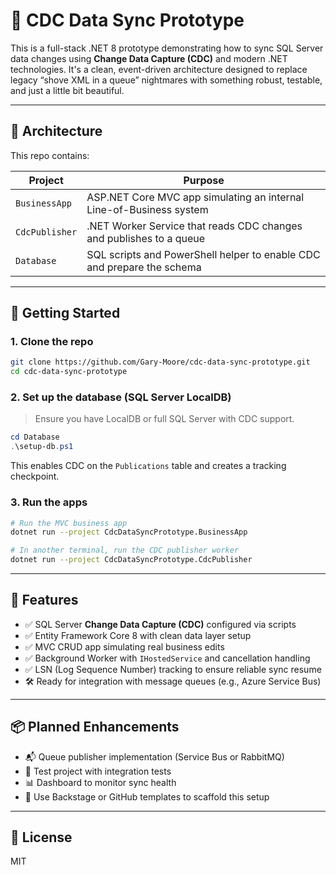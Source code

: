 # 🧬 CDC Data Sync Prototype

This is a full-stack .NET 8 prototype demonstrating how to sync SQL Server data changes using **Change Data Capture (CDC)** and modern .NET technologies. It's a clean, event-driven architecture designed to replace legacy “shove XML in a queue” nightmares with something robust, testable, and just a little bit beautiful.

---

## 🧱 Architecture

This repo contains:

| Project                     | Purpose                                                                 |
|-----------------------------|-------------------------------------------------------------------------|
| `BusinessApp`               | ASP.NET Core MVC app simulating an internal Line-of-Business system     |
| `CdcPublisher`              | .NET Worker Service that reads CDC changes and publishes to a queue     |
| `Database`                  | SQL scripts and PowerShell helper to enable CDC and prepare the schema  |

---

## 🚀 Getting Started

### 1. Clone the repo

```bash
git clone https://github.com/Gary-Moore/cdc-data-sync-prototype.git
cd cdc-data-sync-prototype
```

### 2. Set up the database (SQL Server LocalDB)

> Ensure you have LocalDB or full SQL Server with CDC support.

```powershell
cd Database
.\setup-db.ps1
```

This enables CDC on the `Publications` table and creates a tracking checkpoint.

### 3. Run the apps

```bash
# Run the MVC business app
dotnet run --project CdcDataSyncPrototype.BusinessApp

# In another terminal, run the CDC publisher worker
dotnet run --project CdcDataSyncPrototype.CdcPublisher
```

---

## 🧠 Features

- ✅ SQL Server **Change Data Capture (CDC)** configured via scripts
- ✅ Entity Framework Core 8 with clean data layer setup
- ✅ MVC CRUD app simulating real business edits
- ✅ Background Worker with `IHostedService` and cancellation handling
- ✅ LSN (Log Sequence Number) tracking to ensure reliable sync resume
- 🛠️ Ready for integration with message queues (e.g., Azure Service Bus)

---

## 📦 Planned Enhancements

- 📬 Queue publisher implementation (Service Bus or RabbitMQ)
- 🧪 Test project with integration tests
- 📊 Dashboard to monitor sync health
- 📁 Use Backstage or GitHub templates to scaffold this setup

---

## 📄 License

MIT
